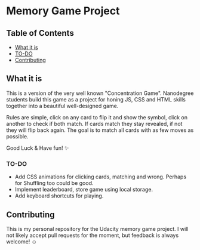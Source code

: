 # Memory Game Project

## Table of Contents
* [What it is](#what-is)
* [TO-DO](#to-do)
* [Contributing](#contributing)

## What it is

This is a version of the very well known "Concentration Game". Nanodegree students build this game as a project for honing JS, CSS and HTML skills together into a beautiful well-designed game.

Rules are simple, click on any card to flip it and show the symbol, click on another to check if both match. If cards match they stay revealed, if not they will flip back again. The goal is to match all cards with as few moves as possible.

Good Luck & Have fun! :sparkles:

### TO-DO

* Add CSS animations for clicking cards, matching and wrong. Perhaps for Shuffling too could be good.
* Implement leaderboard, store game using local storage.
* Add keyboard shortcuts for playing.


## Contributing

This is my personal repository for the Udacity memory game project. I will not likely accept pull requests for the moment, but feedback is always welcome! :relaxed:
